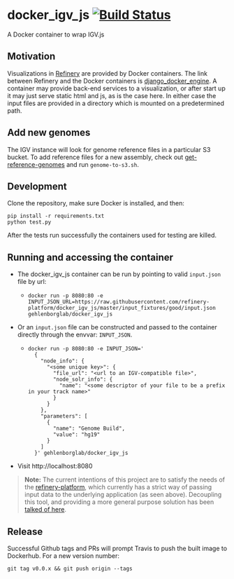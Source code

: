 # docker_igv_js [![Build Status](https://travis-ci.org/refinery-platform/docker_igv_js.svg?branch=master)](https://travis-ci.org/refinery-platform/docker_igv_js)

A Docker container to wrap IGV.js

## Motivation

Visualizations in [Refinery](https://github.com/refinery-platform/) are provided by Docker containers.
The link between Refinery and the Docker containers is [django_docker_engine](https://github.com/refinery-platform/django_docker_engine).
A container may provide back-end services to a visualization, or after start up it may just serve static html and js,
as is the case here. In either case the input files are provided in a directory which is mounted on a predetermined path.

## Add new genomes

The IGV instance will look for genome reference files in a particular S3 bucket. To add reference files for a new assembly,
check out [get-reference-genomes](https://github.com/refinery-platform/get-reference-genomes) and run `genome-to-s3.sh`.

## Development

Clone the repository, make sure Docker is installed, and then:

```
pip install -r requirements.txt
python test.py
```

After the tests run successfully the containers used for testing are killed.

## Running and accessing the container

- The docker_igv_js container can be run by pointing to valid `input.json` file by url: 
    - `docker run -p 8080:80 -e INPUT_JSON_URL=https://raw.githubusercontent.com/refinery-platform/docker_igv_js/master/input_fixtures/good/input.json gehlenborglab/docker_igv_js`

- Or an `input.json` file can be constructed and passed to the container directly through the envvar: `INPUT_JSON`.
  - ```
    docker run -p 8080:80 -e INPUT_JSON='
      {
        "node_info": {
          "<some unique key>": {
            "file_url": "<url to an IGV-compatible file>",
            "node_solr_info": {
              "name": "<some descriptor of your file to be a prefix in your track name>"
            }
          }
        },
        "parameters": [
          {
            "name": "Genome Build",
            "value": "hg19"
          }
        ]
      }' gehlenborglab/docker_igv_js
    ```

- Visit http://localhost:8080


> **Note:** The current intentions of this project are to satisfy the needs of the [refinery-platform](https://github.com/refinery-platform/refinery-platform), which currently has a strict way of passing input data to the underlying application (as seen above). Decoupling this tool, and providing a more general purpose solution has been [talked of here](https://github.com/refinery-platform/docker_igv_js/issues/29#issuecomment-431904804).

## Release

Successful Github tags and PRs will prompt Travis to push the built image to Dockerhub. For a new version number:

```
git tag v0.0.x && git push origin --tags
```
